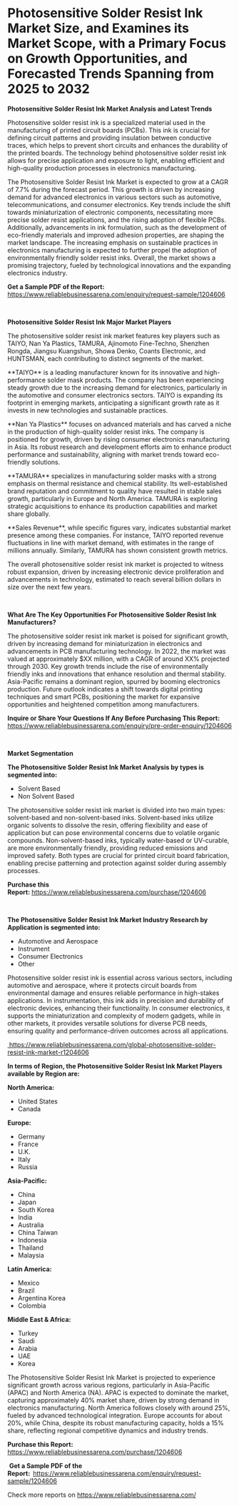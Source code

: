 <p><h1>Photosensitive Solder Resist Ink Market Size, and Examines its Market Scope, with a Primary Focus on Growth Opportunities, and Forecasted Trends Spanning from 2025 to 2032</h1></p><p><strong>Photosensitive Solder Resist Ink Market Analysis and Latest Trends</strong></p>
<p><p>Photosensitive solder resist ink is a specialized material used in the manufacturing of printed circuit boards (PCBs). This ink is crucial for defining circuit patterns and providing insulation between conductive traces, which helps to prevent short circuits and enhances the durability of the printed boards. The technology behind photosensitive solder resist ink allows for precise application and exposure to light, enabling efficient and high-quality production processes in electronics manufacturing.</p><p>The Photosensitive Solder Resist Ink Market is expected to grow at a CAGR of 7.7% during the forecast period. This growth is driven by increasing demand for advanced electronics in various sectors such as automotive, telecommunications, and consumer electronics. Key trends include the shift towards miniaturization of electronic components, necessitating more precise solder resist applications, and the rising adoption of flexible PCBs. Additionally, advancements in ink formulation, such as the development of eco-friendly materials and improved adhesion properties, are shaping the market landscape. The increasing emphasis on sustainable practices in electronics manufacturing is expected to further propel the adoption of environmentally friendly solder resist inks. Overall, the market shows a promising trajectory, fueled by technological innovations and the expanding electronics industry.</p></p>
<p><strong>Get a Sample PDF of the Report:&nbsp;</strong> <a href="https://www.reliablebusinessarena.com/enquiry/request-sample/1204606?utm_campaign=2515&utm_medium=2&utm_source=Github&utm_content=ia&utm_term=26032025&utm_id=photosensitive-solder-resist-ink">https://www.reliablebusinessarena.com/enquiry/request-sample/1204606</a></p>
<p>&nbsp;</p>
<p><strong>Photosensitive Solder Resist Ink Major Market Players</strong></p>
<p><p>The photosensitive solder resist ink market features key players such as TAIYO, Nan Ya Plastics, TAMURA, Ajinomoto Fine-Techno, Shenzhen Rongda, Jiangsu Kuangshun, Showa Denko, Coants Electronic, and HUNTSMAN, each contributing to distinct segments of the market.</p><p>**TAIYO** is a leading manufacturer known for its innovative and high-performance solder mask products. The company has been experiencing steady growth due to the increasing demand for electronics, particularly in the automotive and consumer electronics sectors. TAIYO is expanding its footprint in emerging markets, anticipating a significant growth rate as it invests in new technologies and sustainable practices.</p><p>**Nan Ya Plastics** focuses on advanced materials and has carved a niche in the production of high-quality solder resist inks. The company is positioned for growth, driven by rising consumer electronics manufacturing in Asia. Its robust research and development efforts aim to enhance product performance and sustainability, aligning with market trends toward eco-friendly solutions.</p><p>**TAMURA** specializes in manufacturing solder masks with a strong emphasis on thermal resistance and chemical stability. Its well-established brand reputation and commitment to quality have resulted in stable sales growth, particularly in Europe and North America. TAMURA is exploring strategic acquisitions to enhance its production capabilities and market share globally.</p><p>**Sales Revenue**, while specific figures vary, indicates substantial market presence among these companies. For instance, TAIYO reported revenue fluctuations in line with market demand, with estimates in the range of millions annually. Similarly, TAMURA has shown consistent growth metrics.</p><p>The overall photosensitive solder resist ink market is projected to witness robust expansion, driven by increasing electronic device proliferation and advancements in technology, estimated to reach several billion dollars in size over the next few years.</p></p>
<p>&nbsp;</p>
<p><strong>What Are The Key Opportunities For Photosensitive Solder Resist Ink Manufacturers?</strong></p>
<p><p>The photosensitive solder resist ink market is poised for significant growth, driven by increasing demand for miniaturization in electronics and advancements in PCB manufacturing technology. In 2022, the market was valued at approximately $XX million, with a CAGR of around XX% projected through 2030. Key growth trends include the rise of environmentally friendly inks and innovations that enhance resolution and thermal stability. Asia-Pacific remains a dominant region, spurred by booming electronics production. Future outlook indicates a shift towards digital printing techniques and smart PCBs, positioning the market for expansive opportunities and heightened competition among manufacturers.</p></p>
<p><strong>Inquire or Share Your Questions If Any Before Purchasing This Report:</strong> <a href="https://www.reliablebusinessarena.com/enquiry/pre-order-enquiry/1204606?utm_campaign=2515&utm_medium=2&utm_source=Github&utm_content=ia&utm_term=26032025&utm_id=photosensitive-solder-resist-ink">https://www.reliablebusinessarena.com/enquiry/pre-order-enquiry/1204606</a></p>
<p>&nbsp;</p>
<p><strong>Market Segmentation</strong></p>
<p><strong>The Photosensitive Solder Resist Ink Market Analysis by types is segmented into:</strong></p>
<p><ul><li>Solvent Based</li><li>Non Solvent Based</li></ul></p>
<p><p>The photosensitive solder resist ink market is divided into two main types: solvent-based and non-solvent-based inks. Solvent-based inks utilize organic solvents to dissolve the resin, offering flexibility and ease of application but can pose environmental concerns due to volatile organic compounds. Non-solvent-based inks, typically water-based or UV-curable, are more environmentally friendly, providing reduced emissions and improved safety. Both types are crucial for printed circuit board fabrication, enabling precise patterning and protection against solder during assembly processes.</p></p>
<p><strong>Purchase this Report:&nbsp;</strong><a href="https://www.reliablebusinessarena.com/purchase/1204606?utm_campaign=2515&utm_medium=2&utm_source=Github&utm_content=ia&utm_term=26032025&utm_id=photosensitive-solder-resist-ink">https://www.reliablebusinessarena.com/purchase/1204606</a></p>
<p>&nbsp;</p>
<p><strong>The Photosensitive Solder Resist Ink Market Industry Research by Application is segmented into:</strong></p>
<p><ul><li>Automotive and Aerospace</li><li>Instrument</li><li>Consumer Electronics</li><li>Other</li></ul></p>
<p><p>Photosensitive solder resist ink is essential across various sectors, including automotive and aerospace, where it protects circuit boards from environmental damage and ensures reliable performance in high-stakes applications. In instrumentation, this ink aids in precision and durability of electronic devices, enhancing their functionality. In consumer electronics, it supports the miniaturization and complexity of modern gadgets, while in other markets, it provides versatile solutions for diverse PCB needs, ensuring quality and performance-driven outcomes across all applications.</p></p>
<p><a href="https://www.reliablebusinessarena.com/global-photosensitive-solder-resist-ink-market-r1204606?utm_campaign=2515&utm_medium=2&utm_source=Github&utm_content=ia&utm_term=26032025&utm_id=photosensitive-solder-resist-ink">&nbsp;https://www.reliablebusinessarena.com/global-photosensitive-solder-resist-ink-market-r1204606</a></p>
<p><strong>In terms of Region, the Photosensitive Solder Resist Ink Market Players available by Region are:</strong></p>
<p>
    <p> <strong> North America: </strong>
        <ul>
            <li>United States</li>
            <li>Canada</li>
        </ul>
        </p> 
    <p> <strong> Europe: </strong>
        <ul>
            <li>Germany</li>
            <li>France</li>
            <li>U.K.</li>
            <li>Italy</li>
            <li>Russia</li>
        </ul>
        </p> 
    <p> <strong> Asia-Pacific: </strong>
        <ul>
            <li>China</li>
            <li>Japan</li>
            <li>South Korea</li>
            <li>India</li>
            <li>Australia</li>
            <li>China Taiwan</li>
            <li>Indonesia</li>
            <li>Thailand</li>
            <li>Malaysia</li>
        </ul>
        </p> 
    <p> <strong> Latin America: </strong>
        <ul>
            <li>Mexico</li>
            <li>Brazil</li>
            <li>Argentina Korea</li>
            <li>Colombia</li>
        </ul>
        </p> 
    <p> <strong> Middle East & Africa: </strong>
        <ul>
            <li>Turkey</li>
            <li>Saudi</li>
            <li>Arabia</li>
            <li>UAE</li>
            <li>Korea</li>
        </ul>
    </p>
    </p>
<p><p>The Photosensitive Solder Resist Ink Market is projected to experience significant growth across various regions, particularly in Asia-Pacific (APAC) and North America (NA). APAC is expected to dominate the market, capturing approximately 40% market share, driven by strong demand in electronics manufacturing. North America follows closely with around 25%, fueled by advanced technological integration. Europe accounts for about 20%, while China, despite its robust manufacturing capacity, holds a 15% share, reflecting regional competitive dynamics and industry trends.</p></p>
<p><strong>Purchase this Report: </strong><a href="https://www.reliablebusinessarena.com/purchase/1204606?utm_campaign=2515&utm_medium=2&utm_source=Github&utm_content=ia&utm_term=26032025&utm_id=photosensitive-solder-resist-ink">https://www.reliablebusinessarena.com/purchase/1204606</a></p>
<p>&nbsp;<strong>Get a Sample PDF of the Report:&nbsp;&nbsp;</strong><a href="https://www.reliablebusinessarena.com/enquiry/request-sample/1204606?utm_campaign=2515&utm_medium=2&utm_source=Github&utm_content=ia&utm_term=26032025&utm_id=photosensitive-solder-resist-ink">https://www.reliablebusinessarena.com/enquiry/request-sample/1204606</a></p>
<p><strong></strong></p>
<p>Check more reports on <a href="https://www.reliablebusinessarena.com/?utm_campaign=2515&utm_medium=2&utm_source=Github&utm_content=ia&utm_term=26032025&utm_id=photosensitive-solder-resist-ink">https://www.reliablebusinessarena.com/</a></p>